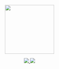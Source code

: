 <p align="center">
<a href="https://github.com/JoaquimBreno">
  <img height="160em" src="https://github-readme-stats.vercel.app/api?username=JoaquimBreno&theme=dracula&show_icons=true&include_all_commits=true&count_private=true" />
</a>
</p>

  <!--![](https://komarev.com/ghpvc/?username=JoaquimBreno&color=green)-->
<p align="center">  
<a href="https://www.instagram.com/joaquimbreno_/">
  <img src="https://img.shields.io/badge/-Instagram-333333?style=flat&logo=instagram" />
</a>
<a href="https://www.linkedin.com/in/joaquimbreno/">
  <img src="https://img.shields.io/badge/-Linkedin-333333?style=flat&logo=Linkedin" />   
</a>
</p>

<!--
**JoaquimBreno/JoaquimBreno** is a ✨ _special_ ✨ repository because its `README.md` (this file) appears on your GitHub profile.

Here are some ideas to get you started:

- 🔭 I’m currently working on ...
- 🌱 I’m currently learning ...
- 👯 I’m looking to collaborate on ...
- 🤔 I’m looking for help with ...
- 💬 Ask me about ...
- 📫 How to reach me: ...
- 😄 Pronouns: ...
- ⚡ Fun fact: ...
-->
